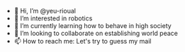 - 👋 Hi, I’m @yeu-rioual
- 👀 I’m interested in robotics
- 🌱 I’m currently learning how to behave in high society
- 💞️ I’m looking to collaborate on establishing world peace
- 📫 How to reach me: Let's try to guess my mail
